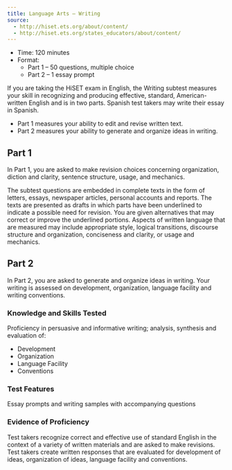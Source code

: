 ```yaml
---
title: Language Arts – Writing
source:
  - http://hiset.ets.org/about/content/
  - http://hiset.ets.org/states_educators/about/content/
---
```

  * Time: 120 minutes
  * Format:
    * Part 1 – 50 questions, multiple choice
    * Part 2 – 1 essay prompt
    
If you are taking the HiSET exam in English, the Writing subtest measures your skill in recognizing and producing effective, standard, American-written English and is in two parts. Spanish test takers may write their essay in Spanish.

  * Part 1 measures your ability to edit and revise written text.
  * Part 2 measures your ability to generate and organize ideas in writing.
  
##  Part 1

In Part 1, you are asked to make revision choices concerning organization, diction and clarity, sentence structure, usage, and mechanics.

The subtest questions are embedded in complete texts in the form of letters, essays, newspaper articles, personal accounts and reports. The texts are presented as drafts in which parts have been underlined to indicate a possible need for revision. You are given alternatives that may correct or improve the underlined portions. Aspects of written language that are measured may include appropriate style, logical transitions, discourse structure and organization, conciseness and clarity, or usage and mechanics.

## Part 2

In Part 2, you are asked to generate and organize ideas in writing. Your writing is assessed on development, organization, language facility and writing conventions.

### Knowledge and Skills Tested

Proficiency in persuasive and informative writing; analysis, synthesis and evaluation of:

  * Development
  * Organization
  * Language Facility
  * Conventions

### Test Features

Essay prompts and writing samples with accompanying questions

### Evidence of Proficiency

Test takers recognize correct and effective use of standard English in the context of a variety of written materials and are asked to make revisions. Test takers create written responses that are evaluated for development of ideas, organization of ideas, language facility and conventions.
